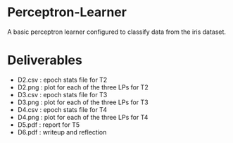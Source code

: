 # Perceptron-Learner
A basic perceptron learner configured to classify data from the iris dataset.

# Deliverables
- D2.csv : epoch stats file for T2
- D2.png : plot for each of the three LPs for T2
- D3.csv : epoch stats file for T3
- D3.png : plot for each of the three LPs for T3
- D4.csv : epoch stats file for T4
- D4.png : plot for each of the three LPs for T4
- D5.pdf : report for T5
- D6.pdf : writeup and reflection
